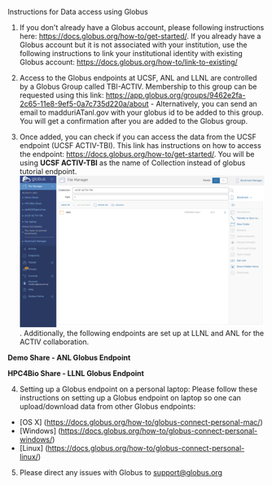 Instructions for Data access using Globus

1. If you don't already have a Globus account, please following instructions here: https://docs.globus.org/how-to/get-started/. If you already have a Globus account but it is not associated with your institution, use the following instructions to link your institutional identity with existing Globus account: https://docs.globus.org/how-to/link-to-existing/

2. Access to the Globus endpoints at UCSF, ANL and LLNL are controlled by a Globus Group called TBI-ACTIV. Membership to this group can be requested using this link: https://app.globus.org/groups/9462e2fa-2c65-11e8-9ef5-0a7c735d220a/about - Alternatively, you can send an email to madduriATanl.gov with your globus id to be added to this group. You will get a confirmation after you are added to the Globus group.

3. Once added, you can check if you can access the data from the UCSF endpoint (UCSF ACTIV-TBI). This link has instructions on how to access the endpoint: https://docs.globus.org/how-to/get-started/. You will be using **UCSF ACTIV-TBI** as the name of Collection instead of globus tutorial endpoint. ![UCSF Globus Endpoint](Screenshot_ACTIV.png). Additionally, the following endpoints are set up at LLNL and ANL for the ACTIV collaboration. 

  **Demo Share - ANL Globus Endpoint**
  
  **HPC4Bio Share - LLNL Globus Endpoint**


4. Setting up a Globus endpoint on a personal laptop: Please follow these instructions on setting up a Globus endpoint on  laptop so one can upload/download data from other Globus endpoints:
* [OS X] (https://docs.globus.org/how-to/globus-connect-personal-mac/)
* [Windows] (https://docs.globus.org/how-to/globus-connect-personal-windows/)
* [Linux] (https://docs.globus.org/how-to/globus-connect-personal-linux/)

5. Please direct any issues with Globus to support@globus.org






